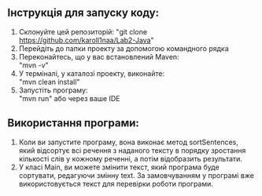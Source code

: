 ## Інструкція для запуску коду:  
1. Склонуйте цей репозиторій:
"git clone https://github.com/karoll1naa/Lab2-Java"
2. Перейдіть до папки проекту за допомогою командного рядка
3. Переконайтесь, що у вас встановлений Maven:  
"mvn -v"
4. У терміналі, у каталозі проекту, виконайте:  
"mvn clean install"
5. Запустіть програму:  
"mvn run" або через ваше IDE
## Використання програми: 
1. Коли ви запустите програму, вона виконає метод sortSentences, який відсортує всі речення з наданого тексту в порядку зростання кількості слів у кожному реченні, а потім відобразить результати.
2. У класі Main, ви можете змінити текст, який програма буде сортувати, редагуючи змінну text. За замовчуванням у програмі вже використовується текст для перевірки роботи програми.
